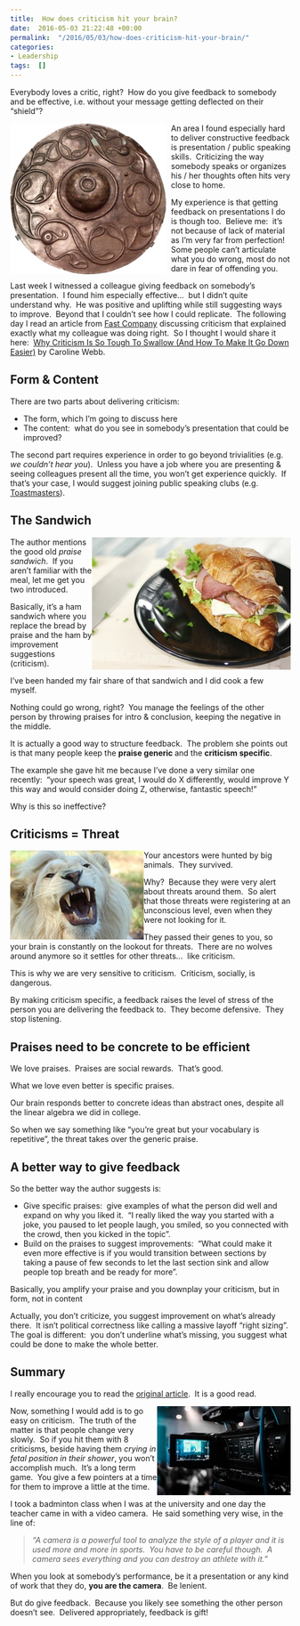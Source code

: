 ```yaml
---
title:  How does criticism hit your brain?
date:  2016-05-03 21:22:48 +00:00
permalink:  "/2016/05/03/how-does-criticism-hit-your-brain/"
categories:
- Leadership
tags:  []
---
```

<p>Everybody loves a critic, right?&nbsp; How do you give feedback to somebody and be effective, i.e. without your message getting deflected on their “shield”?</p> <p><a href="assets/2016/5/how-does-criticism-hit-your-brain/280px-wandsworth_shield1.png"><img title="280px-Wandsworth_Shield[1]" style="border-top:0;border-right:0;background-image:none;border-bottom:0;float:left;padding-top:0;padding-left:0;border-left:0;margin:0 9px 0 0;display:inline;padding-right:0;" border="0" alt="280px-Wandsworth_Shield[1]" src="assets/2016/5/how-does-criticism-hit-your-brain/280px-wandsworth_shield1_thumb.png" width="280" align="left" height="271"/></a></p> <p>An area I found especially hard to deliver constructive feedback is presentation / public speaking skills.&nbsp; Criticizing the way somebody speaks or organizes his / her thoughts often hits very close to home.</p> <p>My experience is that getting feedback on presentations I do is though too.&nbsp; Believe me:&nbsp; it’s not because of lack of material as I’m very far from perfection!&nbsp; Some people can’t articulate what you do wrong, most do not dare in fear of offending you.</p> <p>Last week I witnessed a colleague giving feedback on somebody’s presentation.&nbsp; I found him especially effective…&nbsp; but I didn’t quite understand why.&nbsp; He was positive and uplifting while still suggesting ways to improve.&nbsp; Beyond that I couldn’t see how I could replicate.&nbsp; The following day I read an article from <a href="http://www.fastcompany.com" target="_blank">Fast Company</a> discussing criticism that explained exactly what my colleague was doing right.&nbsp; So I thought I would share it here:&nbsp; <a href="http://www.fastcompany.com/3058834/why-sweetening-your-criticism-with-compliments-makes-everything-worse" target="_blank">Why Criticism Is So Tough To Swallow (And How To Make It Go Down Easier)</a> by Caroline Webb.</p> <h2>Form &amp; Content</h2> <p>There are two parts about delivering criticism:</p> <ul> <li>The form, which I’m going to discuss here</li> <li>The content:&nbsp; what do you see in somebody’s presentation that could be improved?</li></ul> <p>The second part requires experience in order to go beyond trivialities (e.g. <em>we couldn’t hear you</em>).&nbsp; Unless you have a job where you are presenting &amp; seeing colleagues present all the time, you won’t get experience quickly.&nbsp; If that’s your case, I would suggest joining public speaking clubs (e.g. <a href="http://www.toastmasters.org/" target="_blank">Toastmasters</a>).</p> <h2>The Sandwich</h2> <p><a href="assets/2016/5/how-does-criticism-hit-your-brain/pexels-photo1.jpg"><img title="pexels-photo[1]" style="border-top:0;border-right:0;background-image:none;border-bottom:0;float:right;padding-top:0;padding-left:0;border-left:0;display:inline;padding-right:0;" border="0" alt="pexels-photo[1]" src="assets/2016/5/how-does-criticism-hit-your-brain/pexels-photo1_thumb.jpg" width="357" align="right" height="238"/></a></p> <p>The author mentions the good old <em>praise sandwich</em>.&nbsp; If you aren’t familiar with the meal, let me get you two introduced.</p> <p>Basically, it’s a ham sandwich where you replace the bread by praise and the ham by improvement suggestions (criticism).</p> <p>I’ve been handed my fair share of that sandwich and I did cook a few myself.</p> <p>Nothing could go wrong, right?&nbsp; You manage the feelings of the other person by throwing praises for intro &amp; conclusion, keeping the negative in the middle.</p> <p>It is actually a good way to structure feedback.&nbsp; The problem she points out is that many people keep the <strong>praise generic </strong>and the <strong>criticism specific</strong>.</p> <p>The example she gave hit me because I’ve done a very similar one recently:&nbsp; “your speech was great, I would do X differently, would improve Y this way and would consider doing Z, otherwise, fantastic speech!”</p> <p>Why is this so ineffective?</p> <h2>Criticisms = Threat</h2> <p><a href="assets/2016/5/how-does-criticism-hit-your-brain/pexels-photo-684211.jpg"><img title="pexels-photo-68421[1]" style="border-top:0;border-right:0;background-image:none;border-bottom:0;float:left;padding-top:0;padding-left:0;border-left:0;display:inline;padding-right:0;" border="0" alt="pexels-photo-68421[1]" src="assets/2016/5/how-does-criticism-hit-your-brain/pexels-photo-684211_thumb.jpg" width="240" align="left" height="160"/></a>Your ancestors were hunted by big animals.&nbsp; They survived.</p> <p>Why?&nbsp; Because they were very alert about threats around them.&nbsp; So alert that those threats were registering at an unconscious level, even when they were not looking for it.</p> <p>They passed their genes to you, so your brain is constantly on the lookout for threats.&nbsp; There are no wolves around anymore so it settles for other threats…&nbsp; like criticism.</p> <p>This is why we are very sensitive to criticism.&nbsp; Criticism, socially, is dangerous.</p> <p>By making criticism specific, a feedback raises the level of stress of the person you are delivering the feedback to.&nbsp; They become defensive.&nbsp; They stop listening.</p> <h2>Praises need to be concrete to be efficient</h2>  <p>We love praises.&nbsp; Praises are social rewards.&nbsp; That’s good.</p> <p>What we love even better is specific praises.</p> <p>Our brain responds better to concrete ideas than abstract ones, despite all the linear algebra we did in college.</p> <p>So when we say something like “you’re great but your vocabulary is repetitive”, the threat takes over the generic praise.</p> <h2>A better way to give feedback</h2> <p>So the better way the author suggests is:</p> <ul> <li>Give specific praises:&nbsp; give examples of what the person did well and expand on why you liked it.&nbsp; “I really liked the way you started with a joke, you paused to let people laugh, you smiled, so you connected with the crowd, then you kicked in the topic”.</li> <li>Build on the praises to suggest improvements:&nbsp; “What could make it even more effective is if you would transition between sections by taking a pause of few seconds to let the last section sink and allow people top breath and be ready for more”.</li></ul> <p>Basically, you amplify your praise and you downplay your criticism, but in form, not in content</p> <p>Actually, you don’t criticize, you suggest improvement on what’s already there.&nbsp; It isn’t political correctness like calling a massive layoff “right sizing”.&nbsp; The goal is different:&nbsp; you don’t underline what’s missing, you suggest what could be done to make the whole better.</p> <h2>Summary</h2> <p>I really encourage you to read the <a href="http://www.fastcompany.com/3058834/why-sweetening-your-criticism-with-compliments-makes-everything-worse" target="_blank">original article</a>.&nbsp; It is a good read.</p> <p><a href="assets/2016/5/how-does-criticism-hit-your-brain/pexels-photo-661341.jpg"><img title="SAMSUNG CSC" style="border-top:0;border-right:0;background-image:none;border-bottom:0;float:right;padding-top:0;padding-left:0;border-left:0;display:inline;padding-right:0;" border="0" alt="SAMSUNG CSC" src="assets/2016/5/how-does-criticism-hit-your-brain/pexels-photo-661341_thumb.jpg" width="240" align="right" height="160"/></a>Now, something I would add is to go easy on criticism.&nbsp; The truth of the matter is that people change very slowly.&nbsp; So if you hit them with 8 criticisms, beside having them <em>crying in fetal position in their shower</em>, you won’t accomplish much.&nbsp; It’s a long term game.&nbsp; You give a few pointers at a time for them to improve a little at the time.</p> <p>I took a badminton class when I was at the university and one day the teacher came in with a video camera.&nbsp; He said something very wise, in the line of:</p> <blockquote> <p><em>“A camera is a powerful tool to analyze the style of a player and it is used more and more in sports.&nbsp; You have to be careful though.&nbsp; A camera sees everything and you can destroy an athlete with it.”</em></p></blockquote> <p>When you look at somebody’s performance, be it a presentation or any kind of work that they do, <strong>you are the camera</strong>.&nbsp; Be lenient.</p> <p>But do give feedback.&nbsp; Because you likely see something the other person doesn’t see.&nbsp; Delivered appropriately, feedback is gift!</p>